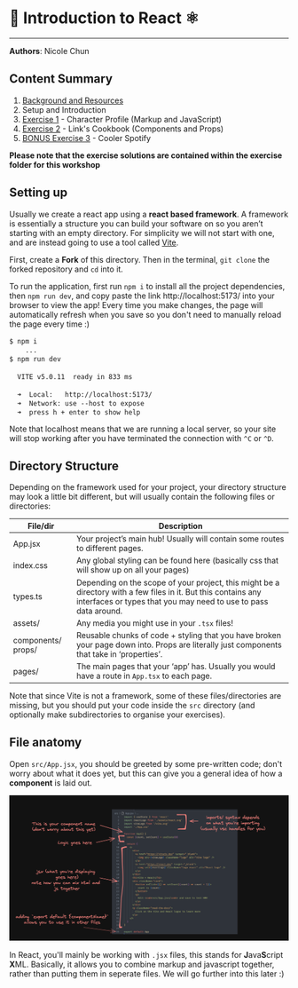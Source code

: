 
# 🌱 Introduction to React ⚛︎

---

**Authors**: Nicole Chun

## Content Summary
1) [Background and Resources](../index.md)
2) Setup and Introduction
3) [Exercise 1](./1-character-card.md) - Character Profile (Markup and JavaScript)
4) [Exercise 2](./2-links-cookbook.md) - Link's Cookbook (Components and Props)
3) [BONUS Exercise 3](./3-cooler-spotify.md) - Cooler Spotify

**Please note that the exercise solutions are contained within the exercise folder for this workshop**

## Setting up
Usually we create a react app using a **react based framework**. A framework is essentially a structure you can build your software on so you aren’t starting with an empty directory. For simplicity we will not start with one, and are instead going to use a tool called [Vite](https://vitejs.dev/).

First, create a **Fork** of this directory. Then in the terminal, `git clone` the forked repository and `cd` into it.

To run the application, first run `npm i` to install all the project dependencies, then `npm run dev`, and copy paste the link http://localhost:5173/ into your browser to view the app! Every time you make changes, the page will automatically refresh when you save so you don't need to manually reload the page every time :)

```
$ npm i
    ...
$ npm run dev

  VITE v5.0.11  ready in 833 ms

  ➜  Local:   http://localhost:5173/
  ➜  Network: use --host to expose
  ➜  press h + enter to show help
```
Note that localhost means that we are running a local server, so your site will stop working after you have terminated the connection with `^C` or `^D`.

## Directory Structure
Depending on the framework used for your project, your directory structure may look a little bit different, but will usually contain the following files or directories:

| File/dir           | Description                                                                                                                                                                       |
|--------------------|-----------------------------------------------------------------------------------------------------------------------------------------------------------------------------------|
| App.jsx            | Your project’s main hub! Usually will contain some routes to different pages.                                                                                                     |
| index.css          | Any global styling can be found here (basically css that will show up on all your pages)                                                                                          |
| types.ts           | Depending on the scope of your project, this might be a directory with a few files in it. But this contains any interfaces or types that you may need to use to pass data around. |
| assets/            | Any media you might use in your `.tsx` files!                                                                                                                                     |
| components/ props/ | Reusable chunks of code + styling that you have broken your page down into. Props are literally just components that take in ‘properties’.                                        |
| pages/             | The main pages that your ‘app’ has. Usually you would have a route in `App.tsx` to each page.                                                                                     |

Note that since Vite is not a framework, some of these files/directories are missing, but you should put your code inside the `src` directory (and optionally make subdirectories to organise your exercises).

## File anatomy
Open `src/App.jsx`, you should be greeted by some pre-written code; don't worry about what it does yet, but this can give you a general idea of how a **component** is laid out.

![1-1-1](images/1-1-1.png)

In React, you'll mainly be working with `.jsx` files, this stands for **J**ava**S**cript **X**ML. Basically, it allows you to combine markup and javascript together, rather than putting them in seperate files. We will go further into this later :)


